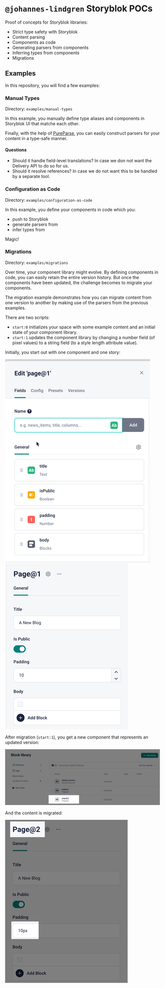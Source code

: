 # `@johannes-lindgren` Storyblok POCs

Proof of concepts for Storyblok libraries:

- Strict type safety with Storyblok
- Content parsing
- Components as code
- Generating parsers from components
- Inferring types from components
- Migrations

## Examples

In this repository, you will find a few examples:

### Manual Types

Directory: `examples/manual-types`

In this example, you manually define type aliases and components in Storyblok UI that matche each other.

Finally, with the help of [PureParse](https://www.npmjs.com/package/pure-parse), you can easily construct parsers for your content in a type-safe manner.

#### Questions

- Should it handle field-level translations? In case we don not want the Delivery API to do so for us.
- Should it resolve references? In case we do not want this to be handled by a separate tool.

### Configuration as Code

Directory: `examples/configuration-as-code`

In this example, you define your components in code which you:

- push to Storyblok
- generate parsers from
- infer types from

Magic!

### Migrations

Directory: `examples/migrations`

Over time, your component library might evolve. By defining components in code, you can easily retain the entire version history. But once the components have been updated, the challenge becomes to migrate your components.

The migration example demonstrates how you can migrate content from one version to another by making use of the parsers from the previous examples.

There are two scripts:

- `start:0` initializes your space with some example content and an initial state of your component library.
- `start:1` updates the component library by changing a number field (of pixel values) to a string field (to a style length attribute value).

Initially, you start out with one component and one story:

![img_1.png](docs/img_component_v1.png)
![img.png](docs/img_story_v1.png)

After migration (`start:1`), you get a new component that represents an updated version:

![img.png](docs/img_component_v2.png)

And the content is migrated:

![img.png](docs/img_story_v2.png)
